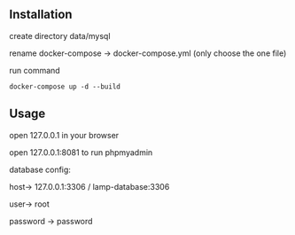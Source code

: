 ## Installation

create directory data/mysql

rename docker-compose -> docker-compose.yml (only choose the one file)

run command

```docker
docker-compose up -d --build
```

## Usage

open 127.0.0.1 in your browser

open 127.0.0.1:8081 to run phpmyadmin

database config:

host-> 127.0.0.1:3306 / lamp-database:3306

user-> root

password -> password
